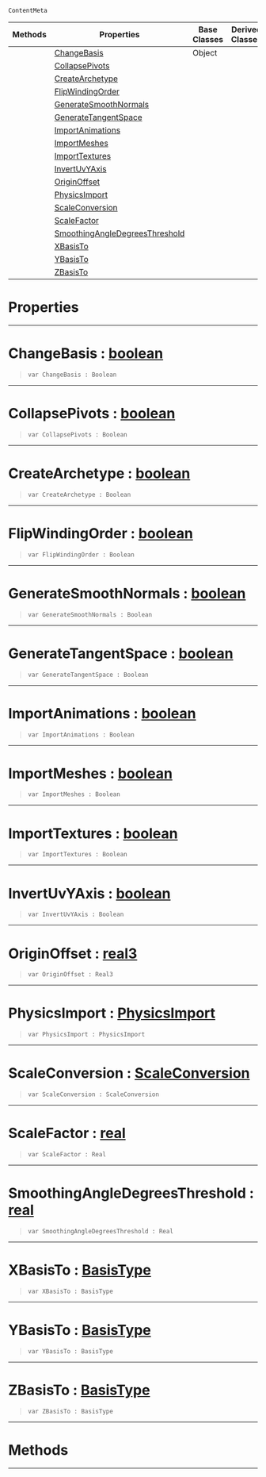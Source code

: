  `ContentMeta`

|Methods|Properties|Base Classes|Derived Classes|
|---|---|---|---|
| |[ ChangeBasis](https://github.com/PlasmaEngine/PlasmaDocs/blob/master/code_reference/class_reference/geometryoptions.markdown#changebasis-plasma-engine)|Object| |
| |[ CollapsePivots](https://github.com/PlasmaEngine/PlasmaDocs/blob/master/code_reference/class_reference/geometryoptions.markdown#collapsepivots-plasma-engi)| | |
| |[ CreateArchetype](https://github.com/PlasmaEngine/PlasmaDocs/blob/master/code_reference/class_reference/geometryoptions.markdown#createarchetype-plasma-eng)| | |
| |[ FlipWindingOrder](https://github.com/PlasmaEngine/PlasmaDocs/blob/master/code_reference/class_reference/geometryoptions.markdown#flipwindingorder-plasma-en)| | |
| |[ GenerateSmoothNormals](https://github.com/PlasmaEngine/PlasmaDocs/blob/master/code_reference/class_reference/geometryoptions.markdown#generatesmoothnormals-ze)| | |
| |[ GenerateTangentSpace](https://github.com/PlasmaEngine/PlasmaDocs/blob/master/code_reference/class_reference/geometryoptions.markdown#generatetangentspace-zer)| | |
| |[ ImportAnimations](https://github.com/PlasmaEngine/PlasmaDocs/blob/master/code_reference/class_reference/geometryoptions.markdown#importanimations-plasma-en)| | |
| |[ ImportMeshes](https://github.com/PlasmaEngine/PlasmaDocs/blob/master/code_reference/class_reference/geometryoptions.markdown#importmeshes-plasma-engine)| | |
| |[ ImportTextures](https://github.com/PlasmaEngine/PlasmaDocs/blob/master/code_reference/class_reference/geometryoptions.markdown#importtextures-plasma-engi)| | |
| |[ InvertUvYAxis](https://github.com/PlasmaEngine/PlasmaDocs/blob/master/code_reference/class_reference/geometryoptions.markdown#invertuvyaxis-plasma-engin)| | |
| |[ OriginOffset](https://github.com/PlasmaEngine/PlasmaDocs/blob/master/code_reference/class_reference/geometryoptions.markdown#originoffset-plasma-engine)| | |
| |[ PhysicsImport](https://github.com/PlasmaEngine/PlasmaDocs/blob/master/code_reference/class_reference/geometryoptions.markdown#physicsimport-plasma-engin)| | |
| |[ ScaleConversion](https://github.com/PlasmaEngine/PlasmaDocs/blob/master/code_reference/class_reference/geometryoptions.markdown#scaleconversion-plasma-eng)| | |
| |[ ScaleFactor](https://github.com/PlasmaEngine/PlasmaDocs/blob/master/code_reference/class_reference/geometryoptions.markdown#scalefactor-plasma-engine)| | |
| |[ SmoothingAngleDegreesThreshold](https://github.com/PlasmaEngine/PlasmaDocs/blob/master/code_reference/class_reference/geometryoptions.markdown#smoothingangledegreesthr)| | |
| |[ XBasisTo](https://github.com/PlasmaEngine/PlasmaDocs/blob/master/code_reference/class_reference/geometryoptions.markdown#xbasisto-plasma-engine-doc)| | |
| |[ YBasisTo](https://github.com/PlasmaEngine/PlasmaDocs/blob/master/code_reference/class_reference/geometryoptions.markdown#ybasisto-plasma-engine-doc)| | |
| |[ ZBasisTo](https://github.com/PlasmaEngine/PlasmaDocs/blob/master/code_reference/class_reference/geometryoptions.markdown#zbasisto-plasma-engine-doc)| | |


 #  Properties


---  
 #  ChangeBasis : [boolean](https://github.com/PlasmaEngine/PlasmaDocs/blob/master/code_reference/lightning_base_types/boolean.markdown)

> 
> ``` lang=cpp, name=Lightning
> var ChangeBasis : Boolean


---  
 #  CollapsePivots : [boolean](https://github.com/PlasmaEngine/PlasmaDocs/blob/master/code_reference/lightning_base_types/boolean.markdown)

> 
> ``` lang=cpp, name=Lightning
> var CollapsePivots : Boolean


---  
 #  CreateArchetype : [boolean](https://github.com/PlasmaEngine/PlasmaDocs/blob/master/code_reference/lightning_base_types/boolean.markdown)

> 
> ``` lang=cpp, name=Lightning
> var CreateArchetype : Boolean


---  
 #  FlipWindingOrder : [boolean](https://github.com/PlasmaEngine/PlasmaDocs/blob/master/code_reference/lightning_base_types/boolean.markdown)

> 
> ``` lang=cpp, name=Lightning
> var FlipWindingOrder : Boolean


---  
 #  GenerateSmoothNormals : [boolean](https://github.com/PlasmaEngine/PlasmaDocs/blob/master/code_reference/lightning_base_types/boolean.markdown)

> 
> ``` lang=cpp, name=Lightning
> var GenerateSmoothNormals : Boolean


---  
 #  GenerateTangentSpace : [boolean](https://github.com/PlasmaEngine/PlasmaDocs/blob/master/code_reference/lightning_base_types/boolean.markdown)

> 
> ``` lang=cpp, name=Lightning
> var GenerateTangentSpace : Boolean


---  
 #  ImportAnimations : [boolean](https://github.com/PlasmaEngine/PlasmaDocs/blob/master/code_reference/lightning_base_types/boolean.markdown)

> 
> ``` lang=cpp, name=Lightning
> var ImportAnimations : Boolean


---  
 #  ImportMeshes : [boolean](https://github.com/PlasmaEngine/PlasmaDocs/blob/master/code_reference/lightning_base_types/boolean.markdown)

> 
> ``` lang=cpp, name=Lightning
> var ImportMeshes : Boolean


---  
 #  ImportTextures : [boolean](https://github.com/PlasmaEngine/PlasmaDocs/blob/master/code_reference/lightning_base_types/boolean.markdown)

> 
> ``` lang=cpp, name=Lightning
> var ImportTextures : Boolean


---  
 #  InvertUvYAxis : [boolean](https://github.com/PlasmaEngine/PlasmaDocs/blob/master/code_reference/lightning_base_types/boolean.markdown)

> 
> ``` lang=cpp, name=Lightning
> var InvertUvYAxis : Boolean


---  
 #  OriginOffset : [real3](https://github.com/PlasmaEngine/PlasmaDocs/blob/master/code_reference/lightning_base_types/real3.markdown)

> 
> ``` lang=cpp, name=Lightning
> var OriginOffset : Real3


---  
 #  PhysicsImport : [PhysicsImport](https://github.com/PlasmaEngine/PlasmaDocs/blob/master/code_reference/enum_reference.markdown#physicsimport)

> 
> ``` lang=cpp, name=Lightning
> var PhysicsImport : PhysicsImport


---  
 #  ScaleConversion : [ScaleConversion](https://github.com/PlasmaEngine/PlasmaDocs/blob/master/code_reference/enum_reference.markdown#scaleconversion)

> 
> ``` lang=cpp, name=Lightning
> var ScaleConversion : ScaleConversion


---  
 #  ScaleFactor : [real](https://github.com/PlasmaEngine/PlasmaDocs/blob/master/code_reference/lightning_base_types/real.markdown)

> 
> ``` lang=cpp, name=Lightning
> var ScaleFactor : Real


---  
 #  SmoothingAngleDegreesThreshold : [real](https://github.com/PlasmaEngine/PlasmaDocs/blob/master/code_reference/lightning_base_types/real.markdown)

> 
> ``` lang=cpp, name=Lightning
> var SmoothingAngleDegreesThreshold : Real


---  
 #  XBasisTo : [BasisType](https://github.com/PlasmaEngine/PlasmaDocs/blob/master/code_reference/enum_reference.markdown#basistype)

> 
> ``` lang=cpp, name=Lightning
> var XBasisTo : BasisType


---  
 #  YBasisTo : [BasisType](https://github.com/PlasmaEngine/PlasmaDocs/blob/master/code_reference/enum_reference.markdown#basistype)

> 
> ``` lang=cpp, name=Lightning
> var YBasisTo : BasisType


---  
 #  ZBasisTo : [BasisType](https://github.com/PlasmaEngine/PlasmaDocs/blob/master/code_reference/enum_reference.markdown#basistype)

> 
> ``` lang=cpp, name=Lightning
> var ZBasisTo : BasisType


---  
 #  Methods


---  
 

 